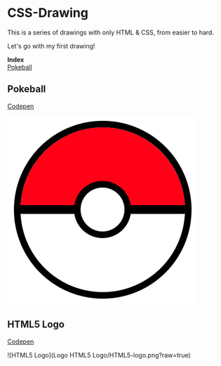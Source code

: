 # CSS-Drawing

This is a series of drawings with only HTML & CSS, from easier to hard.

Let's go with my first drawing!

**Index**<br>
[Pokeball](https://github.com/mikelweb/CSS-Drawing?tab=readme-ov-file#pokeball)

## Pokeball
<a href="https://codepen.io/mikelweb/pen/mybvNJx?editors=1100" target="_blank">Codepen</a>

![pokeball](Pokeball/pokeball.png?raw=true)

## HTML5 Logo
<a href="https://codepen.io/mikelweb/pen/zxObBbx?editors=1100" target="_blank">Codepen</a>

![HTML5 Logo](Logo HTML5 Logo/HTML5-logo.png?raw=true)
